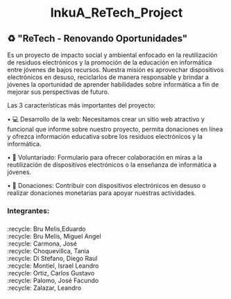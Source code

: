 <h1 align="center"> InkuA_ReTech_Project </h1>

## ♻ "ReTech - Renovando Oportunidades" 
Es un proyecto de impacto social y ambiental enfocado en la reutilización de residuos electrónicos y la promoción de la educación en informática entre jóvenes de bajos recursos. Nuestra misión es aprovechar dispositivos electrónicos en desuso, reciclarlos de manera responsable y brindar a jóvenes la oportunidad de aprender habilidades sobre informática a fin de mejorar sus perspectivas de futuro.

Las 3 características más importantes del proyecto:

• 💻 Desarrollo de la web:  Necesitamos crear un sitio web atractivo y funcional que informe sobre nuestro proyecto, permita donaciones en línea y ofrezca información educativa sobre los residuos electrónicos y la informática.

• 🚻 Voluntariado: Formulario para ofrecer colaboración en miras a la reutilización de dispositivos electrónicos o la enseñanza de informática a jóvenes.

• 🚮  Donaciones: Contribuir con dispositivos electrónicos en desuso o realizar donaciones monetarias para apoyar nuestras actividades.





<h3 align="left">Integrantes:</h3>

###

<p align="left">:recycle: Bru Melis,Eduardo<br>:recycle: Bru Melis, Miguel Angel<br>:recycle: Carmona, José<br>:recycle: Choquevillca, Tania<br>:recycle: Di Stefano, Diego Raul<br>:recycle: Montiel, Israel Leandro<br>:recycle: Ortiz, Carlos Gustavo <br>:recycle: Palomo, José Facundo<br>:recycle: Zalazar, Leandro<br></p>



